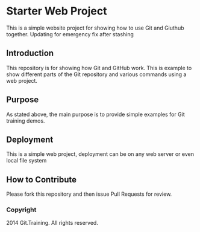# Starter Web Project
This is a simple website project for showing how to use Git and Giuthub together.  Updating for emergency fix after stashing
## Introduction

This repository is for showing how Git and GitHub work.  This is example to show different parts of the Git repository and various commands using a web project.

## Purpose

As stated above, the main purpose is to provide simple examples for Git training demos.

## Deployment
This is a simple web project, deployment can be on any web server or even local file system

## How to Contribute

Please fork this repository and then issue Pull Requests for review.


### Copyright

2014 Git.Training. All rights reserved.
